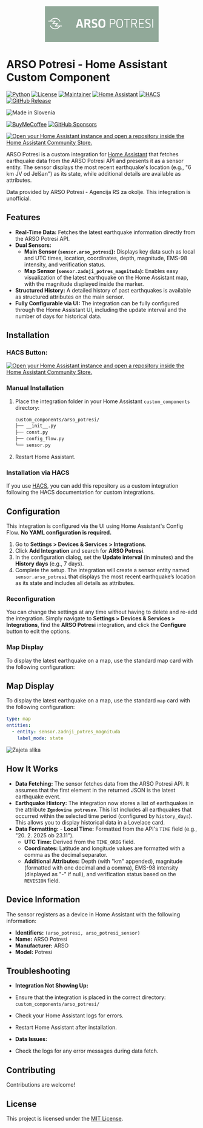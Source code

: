 <div align="center">
  <a href="https://potresi.arso.gov.si/">
    <img 
      src="https://raw.githubusercontent.com/andrejs2/arso_potresi/main/images/logo%402x.png" 
      alt="ARSO Potresi Logo" 
      width="300"
    />
  </a>
</div>



# ARSO Potresi - Home Assistant Custom Component

[![Python][python-shield]][python]
[![License][license-shield]][license]
[![Maintainer][maintainer-shield]][maintainer]
[![Home Assistant][homeassistant-shield]][homeassistant]
[![HACS][hacs-shield]][hacs]
[![GitHub Release](https://img.shields.io/github/v/release/andrejs2/arso_potresi?style=for-the-badge)](https://github.com/andrejs2/arso_potresi/releases/tag/v1.2.0)

![Made in Slovenia](https://img.shields.io/badge/Made_in-Slovenia-005DA4?style=for-the-badge&logo=flag&logoColor=white)  

[![BuyMeCoffee][buymecoffee-shield]][buymecoffee]
[![GitHub Sponsors][github-shield]][github]


[![Open your Home Assistant instance and open a repository inside the Home Assistant Community Store.](https://my.home-assistant.io/badges/hacs_repository.svg)](https://my.home-assistant.io/redirect/hacs_repository/?owner=andrejs2&repository=arso_potresi&category=integration)


ARSO Potresi is a custom integration for [Home Assistant](https://www.home-assistant.io/) that fetches earthquake data from the ARSO Potresi API and presents it as a sensor entity. The sensor displays the most recent earthquake's location (e.g., "6 km JV od Jelšan") as its state, while additional details are available as attributes.

Data provided by ARSO Potresi - Agencija RS za okolje. This integration is unofficial.

## Features

- **Real-Time Data:** Fetches the latest earthquake information directly from the ARSO Potresi API.
- **Dual Sensors:**
    - **Main Sensor (`sensor.arso_potresi`):** Displays key data such as local and UTC times, location, coordinates, depth, magnitude, EMS-98 intensity, and verification status.
    - **Map Sensor (`sensor.zadnji_potres_magnituda`):** Enables easy visualization of the latest earthquake on the Home Assistant map, with the magnitude displayed inside the marker.
- **Structured History:** A detailed history of past earthquakes is available as structured attributes on the main sensor.
- **Fully Configurable via UI:** The integration can be fully configured through the Home Assistant UI, including the update interval and the number of days for historical data.

## Installation

### HACS Button:
[![Open your Home Assistant instance and open a repository inside the Home Assistant Community Store.](https://my.home-assistant.io/badges/hacs_repository.svg)](https://my.home-assistant.io/redirect/hacs_repository/?owner=andrejs2&repository=arso_potresi&category=integration)

### Manual Installation

1. Place the integration folder in your Home Assistant `custom_components` directory:
   ```bash
   custom_components/arso_potresi/
   ├── __init__.py
   ├── const.py
   ├── config_flow.py
   └── sensor.py


2. Restart Home Assistant.

### Installation via HACS

If you use [HACS](https://hacs.xyz/), you can add this repository as a custom integration following the HACS documentation for custom integrations.

## Configuration

This integration is configured via the UI using Home Assistant's Config Flow. **No YAML configuration is required.**

1. Go to **Settings > Devices & Services > Integrations**.
2. Click **Add Integration** and search for **ARSO Potresi**.
3. In the configuration dialog, set the **Update interval** (in minutes) and the **History days** (e.g., 7 days).
4. Complete the setup. The integration will create a sensor entity named `sensor.arso_potresi` that displays the most recent earthquake’s location as its state and includes all details as attributes.

### Reconfiguration
You can change the settings at any time without having to delete and re-add the integration. Simply navigate to **Settings > Devices & Services > Integrations**, find the **ARSO Potresi** integration, and click the **Configure** button to edit the options.

### Map Display
To display the latest earthquake on a map, use the standard map card with the following configuration:

## Map Display

To display the latest earthquake on a map, use the standard `map` card with the following configuration:

```yaml
type: map
entities:
  - entity: sensor.zadnji_potres_magnituda
    label_mode: state
```


![Zajeta slika](https://github.com/user-attachments/assets/67073a46-3da6-4525-a64f-0fa9629eeaec)


## How It Works

- **Data Fetching:** The sensor fetches data from the ARSO Potresi API. It assumes that the first element in the returned JSON is the latest earthquake event.
- **Earthquake History:** The integration now stores a list of earthquakes in the attribute **`Zgodovina potresov`**. This list includes all earthquakes that occurred within the selected time period (configured by `history_days`). This allows you to display historical data in a Lovelace card.
- **Data Formatting:** - **Local Time:** Formatted from the API's `TIME` field (e.g., "20. 2. 2025 ob 23.11").
    - **UTC Time:** Derived from the `TIME_ORIG` field.
    - **Coordinates:** Latitude and longitude values are formatted with a comma as the decimal separator.
    - **Additional Attributes:** Depth (with "km" appended), magnitude (formatted with one decimal and a comma), EMS-98 intensity (displayed as "-" if null), and verification status based on the `REVISION` field.

## Device Information

The sensor registers as a device in Home Assistant with the following information:

- **Identifiers:** `(arso_potresi, arso_potresi_sensor)`
- **Name:** ARSO Potresi
- **Manufacturer:** ARSO
- **Model:** Potresi

## Troubleshooting

- **Integration Not Showing Up:**  
- Ensure that the integration is placed in the correct directory: `custom_components/arso_potresi/`
- Check your Home Assistant logs for errors.
- Restart Home Assistant after installation.

- **Data Issues:**  
- Check the logs for any error messages during data fetch.


## Contributing

Contributions are welcome! 

## License

This project is licensed under the [MIT License](LICENSE).



[python-shield]: https://img.shields.io/badge/python-3670A0?style=for-the-badge&logo=python&logoColor=ffdd54
[python]: https://www.python.org/
[releases-shield]: https://img.shields.io/github/v/release/andrejs2/arso_potresi?style=for-the-badge
[releases]: https://github.com/andrejs2/arso_potresi/releases
[license-shield]: https://img.shields.io/github/license/andrejs2/arso_potresi?style=for-the-badge
[license]: ./LICENSE
[maintainer-shield]: https://img.shields.io/badge/MAINTAINER-%40andrejs2-41BDF5?style=for-the-badge
[maintainer]: https://github.com/andrejs2
[homeassistant-shield]: https://img.shields.io/badge/home%20assistant-%2341BDF5.svg?style=for-the-badge&logo=home-assistant&logoColor=white
[homeassistant]: https://www.home-assistant.io/
[hacs-shield]: https://img.shields.io/badge/HACS-Custom-41BDF5.svg?style=for-the-badge
[hacs]: https://hacs.xyz/
[buymecoffee-shield]: https://img.shields.io/badge/Buy%20Me%20a%20Coffee-ffdd00?style=for-the-badge&logo=buy-me-a-coffee&logoColor=black
[buymecoffee]: https://www.buymeacoffee.com/andrejs2
[github-shield]: https://img.shields.io/badge/sponsor-30363D?style=for-the-badge&logo=GitHub-Sponsors&logoColor=#EA4AAA
[github]: https://github.com/sponsors/andrejs2

